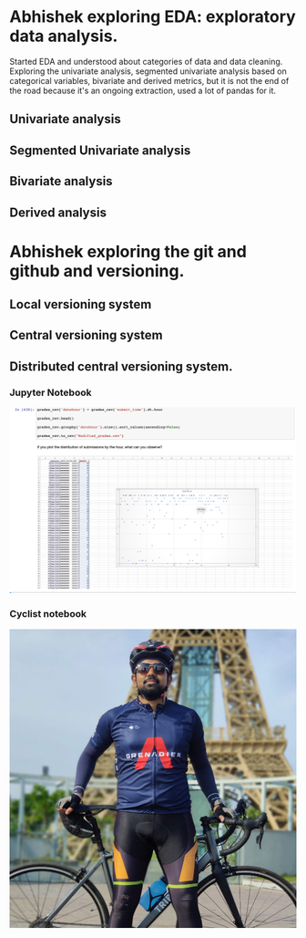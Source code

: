 
# Abhishek exploring EDA: exploratory data analysis.

Started EDA and understood about categories of data and data cleaning. Exploring the univariate analysis, segmented univariate analysis based on categorical variables, bivariate and derived metrics, but it is not the end of the road because it's an ongoing extraction, used a lot of pandas for it.

## Univariate analysis
## Segmented Univariate analysis
## Bivariate analysis
## Derived analysis

# Abhishek exploring the git and github and versioning.

## Local versioning system
## Central versioning system
## Distributed central versioning system.

### Jupyter Notebook

![Jupyter Notebook](https://github.com/SasukeSa/minimal/blob/master/assets/img/Jupy.png)

### Cyclist notebook

![CyclistParisPhoto](https://github.com/SasukeSa/minimal/blob/master/assets/img/IMG_20211016_080419_Bokeh.jpg)

